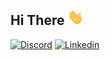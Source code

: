 <h2> Hi There <img src="https://raw.githubusercontent.com/ABSphreak/ABSphreak/master/gifs/Hi.gif" height="25px"></h2>

[![Discord](https://dcbadge.limes.pink/api/shield/769925017445335050)](https://discord.com/users/769925017445335050)
[![Linkedin](https://img.shields.io/badge/Linkedin-blue-Profile?style=for-the-badge&logo=linkedin)]()

